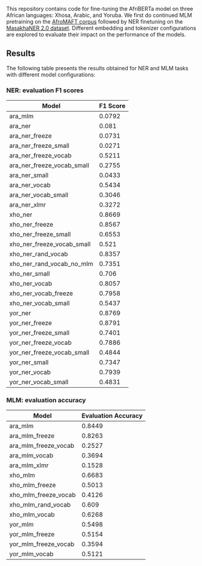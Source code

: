 This repository contains code for fine-tuning the AfriBERTa model on three African languages: Xhosa, Arabic, and Yoruba. We first do continued MLM pretraining on the [AfroMAFT corpus](https://zenodo.org/record/6990611) followed by NER finetuning on the [MasakhaNER 2.0 dataset](https://github.com/masakhane-io/masakhane-ner/tree/main/MasakhaNER2.0). Different embedding and tokenizer configurations are explored to evaluate their impact on the performance of the models.

## Results

The following table presents the results obtained for NER and MLM tasks with different model configurations:

### NER: evaluation F1 scores

| Model                    | F1 Score |
|--------------------------|----------|
| ara_mlm                  | 0.0792   |
| ara_ner                  | 0.081    |
| ara_ner_freeze           | 0.0731   |
| ara_ner_freeze_small     | 0.0271   |
| ara_ner_freeze_vocab     | 0.5211   |
| ara_ner_freeze_vocab_small | 0.2755 |
| ara_ner_small            | 0.0433   |
| ara_ner_vocab            | 0.5434   |
| ara_ner_vocab_small      | 0.3046   |
| ara_ner_xlmr             | 0.3272   |
| xho_ner                  | 0.8669   |
| xho_ner_freeze           | 0.8567   |
| xho_ner_freeze_small     | 0.6553   |
| xho_ner_freeze_vocab_small | 0.521  |
| xho_ner_rand_vocab       | 0.8357   |
| xho_ner_rand_vocab_no_mlm | 0.7351   |
| xho_ner_small            | 0.706    |
| xho_ner_vocab            | 0.8057   |
| xho_ner_vocab_freeze     | 0.7958   |
| xho_ner_vocab_small      | 0.5437   |
| yor_ner                  | 0.8769   |
| yor_ner_freeze           | 0.8791   |
| yor_ner_freeze_small     | 0.7401   |
| yor_ner_freeze_vocab     | 0.7886   |
| yor_ner_freeze_vocab_small | 0.4844 |
| yor_ner_small            | 0.7347   |
| yor_ner_vocab            | 0.7939   |
| yor_ner_vocab_small      | 0.4831   |

### MLM: evaluation accuracy

| Model                    | Evaluation Accuracy |
|--------------------------|---------------------|
| ara_mlm                  | 0.8449              |
| ara_mlm_freeze           | 0.8263              |
| ara_mlm_freeze_vocab     | 0.2527              |
| ara_mlm_vocab            | 0.3694              |
| ara_mlm_xlmr             | 0.1528              |
| xho_mlm                  | 0.6683              |
| xho_mlm_freeze           | 0.5013              |
| xho_mlm_freeze_vocab     | 0.4126              |
| xho_mlm_rand_vocab       | 0.609               |
| xho_mlm_vocab            | 0.6268              |
| yor_mlm                  | 0.5498              |
| yor_mlm_freeze           | 0.5154              |
| yor_mlm_freeze_vocab     | 0.3594              |
| yor_mlm_vocab            | 0.5121              |
